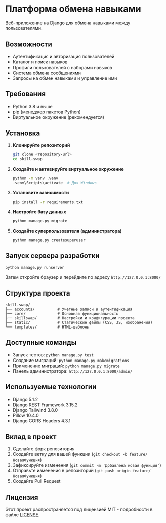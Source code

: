 # Платформа обмена навыками

Веб-приложение на Django для обмена навыками между пользователями.

## Возможности

- Аутентификация и авторизация пользователей
- Каталог и поиск навыков
- Профили пользователей с наборами навыков
- Система обмена сообщениями
- Запросы на обмен навыками и управление ими

## Требования

- Python 3.8 и выше
- pip (менеджер пакетов Python)
- Виртуальное окружение (рекомендуется)

## Установка

1. **Клонируйте репозиторий**
   ```bash
   git clone <repository-url>
   cd skill-swap
   ```

2. **Создайте и активируйте виртуальное окружение**
   ```bash
   python -m venv .venv
   .venv\Scripts\activate  # Для Windows
   ```

3. **Установите зависимости**
   ```bash
   pip install -r requirements.txt
   ```

4. **Настройте базу данных**
   ```bash
   python manage.py migrate
   ```

5. **Создайте суперпользователя (администратора)**
   ```bash
   python manage.py createsuperuser
   ```

## Запуск сервера разработки

```bash
python manage.py runserver
```

Затем откройте браузер и перейдите по адресу `http://127.0.0.1:8000/`

## Структура проекта

```
skill-swap/
├── accounts/          # Учетные записи и аутентификация
├── core/              # Основная функциональность
├── skillswap/         # Настройки и конфигурации проекта
├── static/            # Статические файлы (CSS, JS, изображения)
└── templates/         # HTML-шаблоны
```

## Доступные команды

- Запуск тестов: `python manage.py test`
- Создание миграций: `python manage.py makemigrations`
- Применение миграций: `python manage.py migrate`
- Панель администратора: `http://127.0.0.1:8000/admin/`

## Используемые технологии

- Django 5.1.2
- Django REST Framework 3.15.2
- Django Tailwind 3.8.0
- Pillow 10.4.0
- Django CORS Headers 4.3.1

## Вклад в проект

1. Сделайте форк репозитория
2. Создайте ветку для вашей функции (`git checkout -b feature/НоваяФункция`)
3. Зафиксируйте изменения (`git commit -m 'Добавлена новая функция'`)
4. Отправьте изменения в репозиторий (`git push origin feature/НоваяФункция`)
5. Создайте Pull Request

## Лицензия

Этот проект распространяется под лицензией MIT - подробности в файле [LICENSE](LICENSE).

